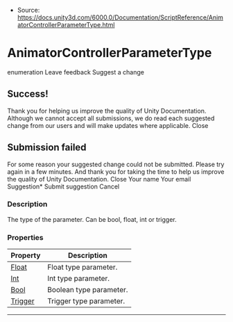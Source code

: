* Source: https://docs.unity3d.com/6000.0/Documentation/ScriptReference/AnimatorControllerParameterType.html

# AnimatorControllerParameterType
enumeration
Leave feedback
Suggest a change
## Success!
Thank you for helping us improve the quality of Unity Documentation. Although we cannot accept all submissions, we do read each suggested change from our users and will make updates where applicable.
Close
## Submission failed
For some reason your suggested change could not be submitted. Please <a>try again</a> in a few minutes. And thank you for taking the time to help us improve the quality of Unity Documentation.
Close
Your name Your email Suggestion* Submit suggestion
Cancel
### Description
The type of the parameter.
Can be bool, float, int or trigger.
### Properties
Property | Description  
---|---  
[Float](https://docs.unity3d.com/6000.0/Documentation/ScriptReference/AnimatorControllerParameterType.Float.html) | Float type parameter.  
[Int](https://docs.unity3d.com/6000.0/Documentation/ScriptReference/AnimatorControllerParameterType.Int.html) | Int type parameter.  
[Bool](https://docs.unity3d.com/6000.0/Documentation/ScriptReference/AnimatorControllerParameterType.Bool.html) | Boolean type parameter.  
[Trigger](https://docs.unity3d.com/6000.0/Documentation/ScriptReference/AnimatorControllerParameterType.Trigger.html) | Trigger type parameter.  
* * *
